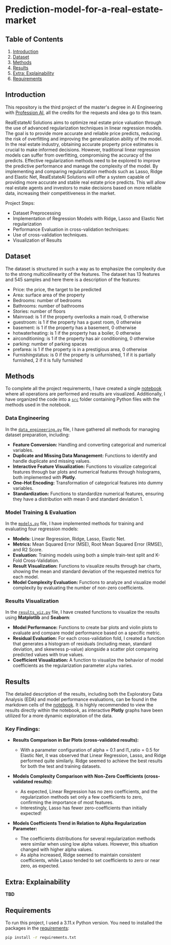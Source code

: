 # Prediction-model-for-a-real-estate-market

## Table of Contents
1. [Introduction](#introduction)
2. [Dataset](#dataset)
3. [Methods](#methods)
4. [Results](#results)
5. [Extra: Explainability](extra-explainability)
6. [Requirements](#requirements)


## Introduction

This repository is the third project of the master's degree in AI Engineering with [Profession AI](https://profession.ai), all the credits for the requests and idea go to this team.

RealEstateAI Solutions aims to optimize real estate price valuation through the use of advanced regularization techniques in linear regression models. The goal is to provide more accurate and reliable price predicts, reducing the risk of overfitting and improving the generalization ability of the model. In the real estate industry, obtaining accurate property price estimates is crucial to make informed decisions. However, traditional linear regression models can suffer from overfitting, compromising the accuracy of the predicts. Effective regularization methods need to be explored to improve the predictive performance and manage the complexity of the model. By implementing and comparing regularization methods such as Lasso, Ridge and Elastic Net, RealEstateAI Solutions will offer a system capable of providing more accurate and stable real estate price predicts. This will allow real estate agents and investors to make decisions based on more reliable data, increasing their competitiveness in the market.

Project Steps:
- Dataset Preprocessing
- Implementation of Regression Models with Ridge, Lasso and Elastic Net regularization
- Performance Evaluation in cross-validation techniques:
- Use of cross-validation techniques.
- Visualization of Results

## Dataset

The dataset is structured in such a way as to emphasize the complexity due to the strong multicollinearity of the features. The dataset has 13 features and 545 samples and here there is a description of the features:
- Price: the price, the target to be predicted
- Area: surface area of ​​the property
- Bedrooms: number of bedrooms
- Bathrooms: number of bathrooms
- Stories: number of floors
- Mainroad: is 1 if the property overlooks a main road, 0 otherwise
- guestroom: is 1 if the property has a guest room, 0 otherwise
- basement: is 1 if the property has a basement, 0 otherwise
- hotwaterheating: is 1 if the property has a boiler, 0 otherwise
- airconditioning: is 1 if the property has air conditioning, 0 otherwise
- parking: number of parking spaces
- prefarea: is 1 if the property is in a prestigious area, 0 otherwise
- Furnishingstatus: is 0 if the property is unfurnished, 1 if it is partially furnished, 2 if it is fully furnished

## Methods

To complete all the project requirements, I have created a single [notebook](prediction_model.ipynb) where all operations are performed and results are visualized. Additionally, I have organized the code into a [`src`](src/) folder containing Python files with the methods used in the notebook.

### Data Engineering

In the [`data_engineering.py`](src/data_engineering.py) file, I have gathered all methods for managing dataset preparation, including:

- **Feature Conversion:** Handling and converting categorical and numerical variables.
- **Duplicate and Missing Data Management:** Functions to identify and handle duplicate and missing values.
- **Interactive Feature Visualization:** Functions to visualize categorical features through bar plots and numerical features through histograms, both implemented with **Plotly**.
- **One-Hot Encoding:** Transformation of categorical features into dummy variables.
- **Standardization:** Functions to standardize numerical features, ensuring they have a distribution with mean 0 and standard deviation 1.

### Model Training & Evaluation

In the [`models.py`](src/models.py) file, I have implemented methods for training and evaluating four regression models:

- **Models:** Linear Regression, Ridge, Lasso, Elastic Net.
- **Metrics:** Mean Squared Error (MSE), Root Mean Squared Error (RMSE), and R2 Score.
- **Evaluation:** Training models using both a simple train-test split and K-Fold Cross-Validation.
- **Result Visualization:** Functions to visualize results through bar charts, showing the mean and standard deviation of the requested metrics for each model.
- **Model Complexity Evaluation:** Functions to analyze and visualize model complexity by evaluating the number of non-zero coefficients.

### Results Visualization

In the [`results_viz.py`](src/results_viz.py) file, I have created functions to visualize the results using **Matplotlib** and **Seaborn**:

- **Model Performance:** Functions to create bar plots and violin plots to evaluate and compare model performance based on a specific metric.
- **Residual Evaluation:** For each cross-validation fold, I created a function that generates a histogram of residuals (including mean, standard deviation, and skewness p-value) alongside a scatter plot comparing predicted values with true values.
- **Coefficient Visualization:** A function to visualize the behavior of model coefficients as the regularization parameter `alpha` varies.

## Results

The detailed description of the results, including both the Exploratory Data Analysis (EDA) and model performance evaluations, can be found in the markdown cells of the [notebook](prediction_model.ipynb). It is highly recommended to view the results directly within the notebook, as interactive **Plotly** graphs have been utilized for a more dynamic exploration of the data.

### Key Findings:

- **Results Comparison in Bar Plots (cross-validated results):**
    * With a parameter configuration of alpha = 0.1 and l1_ratio = 0.5 for Elastic Net, it was observed that Linear Regression, Lasso, and Ridge performed quite similarly. Ridge seemed to achieve the best results for both the test and training datasets.

- **Models Complexity Comparison with Non-Zero Coefficients (cross-validated results):**
    * As expected, Linear Regression has no zero coefficients, and the regularization methods set only a few coefficients to zero, confirming the importance of most features.
    * Interestingly, Lasso has fewer zero-coefficients than initially expected!

- **Models Coefficients Trend in Relation to Alpha Regularization Parameter:**
    * The coefficients distributions for several regularization methods were similar when using low alpha values. However, this situation changed with higher alpha values.
    * As alpha increased, Ridge seemed to maintain consistent coefficients, while Lasso tended to set coefficients to zero or near zero, as expected.


## Extra: Explainability

**TBD**

## Requirements

To run this project, I used a 3.11.x Python version. You need to installed the packages in the [requirements](requirements.txt):

```bash
pip install -r requirements.txt

